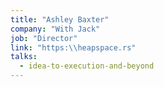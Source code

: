 ```yaml
---
title: "Ashley Baxter"
company: "With Jack"
job: "Director"
link: "https:\\heapspace.rs"
talks:
  - idea-to-execution-and-beyond
---
```

